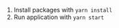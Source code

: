 <ol>
    <li>Install packages with <code>yarn install</code></li>
    <li>Run application with <code>yarn start</code></li>
</ol>